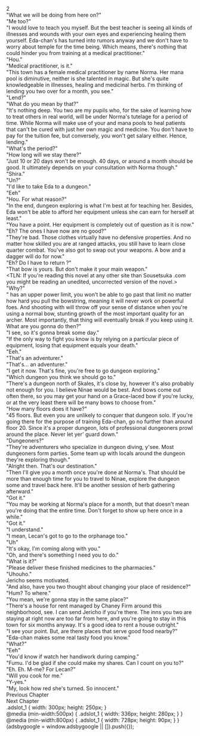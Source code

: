 2<br/>
"What we will be doing from here on?"<br/>
"Me too?"<br/>
"I would love to teach you <Recovery> myself. But the best teacher is seeing all kinds of illnesses and wounds with your own eyes and experiencing healing them yourself. Eda-chan's <Recovery> has turned into rumors anyway and we don't have to worry about temple for the time being. Which means, there's nothing that could hinder you from training at a medical practitioner."<br/>
"Hou."<br/>
"Medical practitioner, is it."<br/>
"This town has a female medical practitioner by name Norma. Her mana pool is diminutive, neither is she talented in magic. But she's quite knowledgeable in illnesses, healing and medicinal herbs. I'm thinking of lending you two over for a month, you see."<br/>
"Lend?"<br/>
"What do you mean by that?"<br/>
"It's nothing deep. You two are my pupils who, for the sake of learning how to treat others in real world, will be under Norma's tutelage for a period of time. While Norma will make use of your <Recovery> and mana pools to heal patients that can't be cured with just her own magic and medicine. You don't have to pay for the tuition fee, but conversely, you won't get salary either. Hence, lending."<br/>
"What's the period?"<br/>
"How long will we stay there?"<br/>
"Just 10 or 20 days won't be enough. 40 days, or around a month should be good. It ultimately depends on your consultation with Norma though."<br/>
"Shira."<br/>
"Un?"<br/>
"I'd like to take Eda to a dungeon."<br/>
"Eeh"<br/>
"Hou. For what reason?"<br/>
"In the end, dungeon exploring is what I'm best at for teaching her. Besides, Eda won't be able to afford her equipment unless she can earn for herself at least."<br/>
"You have a point. Her equipment is completely out of question as it is now."<br/>
"Eh? The ones I have now are no good?"<br/>
"They're bad. Those clothes virtually have no defensive properties. And no matter how skilled you are at ranged attacks, you still have to learn close quarter combat. You've also got to swap out your weapons. A bow and a dagger will do for now."<br/>
"Eh? Do I have to return <Bow of Isya>?"<br/>
"That bow is yours. But don't make it your main weapon."<br/>
<TLN: If you're reading this novel at any other site than Sousetsuka .com you might be reading an unedited, uncorrected version of the novel.><br/>
"Why?"<br/>
"<Bow of Isya> has an upper power limit, you won't be able to go past that limit no matter how hard you pull the bowstring, meaning it will never work on powerful foes. And shooting with <Bow of Isya> will throw off your sense of distance when you're using a normal bow, stunting growth of the most important quality for an archer. Most importantly, that thing will eventually break if you keep using it. What are you gonna do then?"<br/>
"I see, so it's gonna break some day."<br/>
"If the only way to fight you know is by relying on a particular piece of equipment, losing that equipment equals your death."<br/>
"Eeh."<br/>
"That's an adventurer."<br/>
"That's... an adventurer."<br/>
"I get it now. That's fine, you're free to go dungeon exploring."<br/>
"Which dungeon you think we should go to."<br/>
"There's a dungeon north of Skales, it's close by, however it's also probably not enough for you. I believe Ninae would be best. And bows come out often there, so you may get your hand on a Grace-laced bow if you're lucky, or at the very least there will be many bows to choose from."<br/>
"How many floors does it have?"<br/>
"45 floors. But even you are unlikely to conquer that dungeon solo. If you're going there for the purpose of training Eda-chan, go no further than around floor 20. Since it's a proper dungeon, lots of professional dungeoners prowl around the place. Never let yer' guard down."<br/>
"Dungeoners?"<br/>
"They're adventurers who specialize in dungeon diving, y'see. Most dungeoners form parties. Some team up with locals around the dungeon they're exploring though."<br/>
"Alright then. That's our destination."<br/>
"Then I'll give you a month once you're done at Norma's. That should be more than enough time for you to travel to Ninae, explore the dungeon some and travel back here. It'll be another session of herb gathering afterward."<br/>
"Got it."<br/>
"You may be working at Norma's place for a month, but that doesn't mean you're doing that the entire time. Don't forget to show up here once in a while."<br/>
"Got it."<br/>
"I understand."<br/>
"I mean, Lecan's got to go to the orphanage too."<br/>
"Uh"<br/>
"It's okay, I'm coming along with you."<br/>
"Oh, and there's something I need you to do."<br/>
"What is it?"<br/>
"Please deliver these finished medicines to the pharmacies."<br/>
"Uhouho."<br/>
Jericho seems motivated.<br/>
"And also, have you two thought about changing your place of residence?"<br/>
"Hum? To where."<br/>
"You mean, we're gonna stay in the same place?"<br/>
"There's a house for rent managed by Chaney Firm around this neighborhood, see. I can send Jericho if you're there. The inns you two are staying at right now are too far from here, and you're going to stay in this town for six months anyway. It's a good idea to rent a house outright."<br/>
"I see your point. But, are there places that serve good food nearby?"<br/>
"Eda-chan makes some real tasty food you know."<br/>
"What?"<br/>
"Eeh"<br/>
"You'd know if watch her handiwork during camping."<br/>
"Fumu. I'd be glad if she could make my shares. Can I count on you to?"<br/>
"Eh. Eh. M-me? For Lecan?"<br/>
"Will you cook for me."<br/>
"Y-yes."<br/>
"My, look how red she's turned. So innocent."<br/>
Previous Chapter<br/>
Next Chapter <br/>
.adslot_1 { width: 300px; height: 250px; }<br/>
@media (min-width:500px) { .adslot_1 { width: 336px; height: 280px; } }<br/>
@media (min-width:800px) { .adslot_1 { width: 728px; height: 90px; } }<br/>
(adsbygoogle = window.adsbygoogle || []).push({});<br/>
